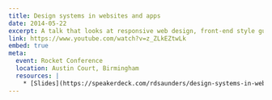 ```yaml
---
title: Design systems in websites and apps
date: 2014-05-22
excerpt: A talk that looks at responsive web design, front-end style guides and building and refining your own design systems.
link: https://www.youtube.com/watch?v=z_ZLkEZtwLk
embed: true
meta:
  event: Rocket Conference
  location: Austin Court, Birmingham
  resources: |
    * [Slides](https://speakerdeck.com/rdsaunders/design-systems-in-websites-and-apps)
---
```

